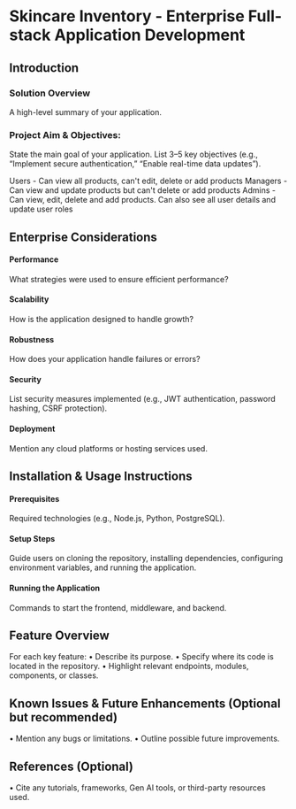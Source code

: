 # Skincare Inventory - Enterprise Full-stack Application Development

## Introduction
### Solution Overview
A high-level summary of your application.
### Project Aim & Objectives:
State the main goal of your application.
List 3–5 key objectives (e.g., “Implement secure authentication,” “Enable real-time data updates”).


Users - Can view all products, can't edit, delete or add products
Managers - Can view and update products but can't delete or add products
Admins - Can view, edit, delete and add products. Can also see all user details and update user roles


## Enterprise Considerations
#### Performance
What strategies were used to ensure efficient performance?

#### Scalability
How is the application designed to handle growth?

#### Robustness
How does your application handle failures or errors?

#### Security
List security measures implemented (e.g., JWT authentication, password hashing, CSRF protection).

#### Deployment
Mention any cloud platforms or hosting services used.


## Installation & Usage Instructions
#### Prerequisites
Required technologies (e.g., Node.js, Python, PostgreSQL).

#### Setup Steps
Guide users on cloning the repository, installing dependencies, configuring environment variables, and running the application.


#### Running the Application
Commands to start the frontend, middleware, and backend.



## Feature Overview
For each key feature:
• Describe its purpose.
• Specify where its code is located in the repository.
• Highlight relevant endpoints, modules, components, or classes.

## Known Issues & Future Enhancements (Optional but recommended)
• Mention any bugs or limitations.
• Outline possible future improvements.



## References (Optional)
• Cite any tutorials, frameworks, Gen AI tools, or third-party resources used.
